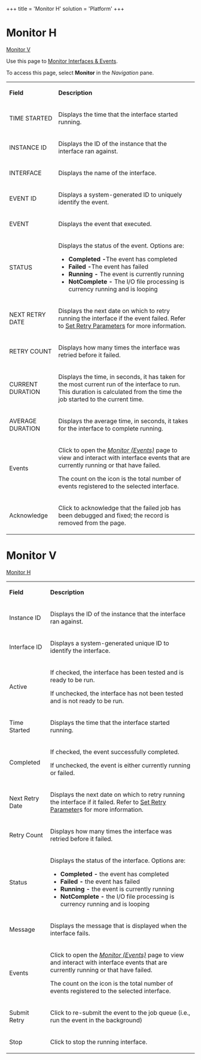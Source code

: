 +++
title = 'Monitor H'
solution = 'Platform'
+++

# Monitor H

[Monitor V](#MonitorV)

<div class="use">

Use this page to [Monitor Interfaces &
Events](../Use_Cases/Monitor_Interfaces_Events.htm).

</div>

To access this page, select **Monitor** in the *Navigation* pane.

<table>
<tbody>
<tr class="odd">
<td><p><strong>Field</strong></p></td>
<td><p><strong>Description</strong></p></td>
</tr>
<tr class="even">
<td><p>TIME STARTED</p></td>
<td><p>Displays the time that the interface started running.</p></td>
</tr>
<tr class="odd">
<td><p>INSTANCE ID</p></td>
<td><p>Displays the ID of the instance that the interface ran against.</p></td>
</tr>
<tr class="even">
<td><p>INTERFACE</p></td>
<td><p>Displays the name of the interface.</p></td>
</tr>
<tr class="odd">
<td><p>EVENT ID</p></td>
<td><p>Displays a system-generated ID to uniquely identify the event.</p></td>
</tr>
<tr class="even">
<td><p>EVENT</p></td>
<td><p>Displays the event that executed.</p></td>
</tr>
<tr class="odd">
<td><p>STATUS</p></td>
<td><p>Displays the status of the event. Options are:</p>
<ul>
<li><strong>Completed -</strong>The event has completed</li>
<li><strong>Failed -</strong>The event has failed</li>
<li><strong>Running -</strong> The event is currently running</li>
<li><strong>NotComplete -</strong> The I/O file processing is currency running and is looping</li>
</ul></td>
</tr>
<tr class="even">
<td><p>NEXT RETRY DATE</p></td>
<td><p>Displays the next date on which to retry running the interface if the event failed. Refer to <a href="../Use_Cases/Set_Retry_Parameters.htm">Set Retry Parameters</a> for more information.</p></td>
</tr>
<tr class="odd">
<td><p>RETRY COUNT</p></td>
<td><p>Displays how many times the interface was retried before it failed.</p></td>
</tr>
<tr class="even">
<td><p>CURRENT DURATION</p></td>
<td><p>Displays the time, in seconds, it has taken for the most current run of the interface to run. This duration is calculated from the time the job started to the current time.</p></td>
</tr>
<tr class="odd">
<td><p>AVERAGE DURATION</p></td>
<td><p>Displays the average time, in seconds, it takes for the interface to complete running.</p></td>
</tr>
<tr class="even">
<td><p>Events</p></td>
<td><p>Click to open the <a href="Monitor_Events.htm"><em>Monitor (Events)</em></a> page to view and interact with interface events that are currently running or that have failed.</p>
<p>The count on the icon is the total number of events registered to the selected interface.</p></td>
</tr>
<tr class="odd">
<td><p>Acknowledge</p></td>
<td><p>Click to acknowledge that the failed job has been debugged and fixed; the record is removed from the page.</p></td>
</tr>
</tbody>
</table>

# <span id="MonitorV"></span> Monitor V

[Monitor H](#MonitorH)

<table>
<tbody>
<tr class="odd">
<td><p><strong>Field</strong></p></td>
<td><p><strong>Description</strong></p></td>
</tr>
<tr class="even">
<td><p>Instance ID</p></td>
<td><p>Displays the ID of the instance that the interface ran against.</p></td>
</tr>
<tr class="odd">
<td><p>Interface ID</p></td>
<td><p>Displays a system-generated unique ID to identify the interface.</p></td>
</tr>
<tr class="even">
<td><p>Active</p></td>
<td><p>If checked, the interface has been tested and is ready to be run.</p>
<p>If unchecked, the interface has not been tested and is not ready to be run.</p></td>
</tr>
<tr class="odd">
<td><p>Time Started</p></td>
<td><p>Displays the time that the interface started running.</p></td>
</tr>
<tr class="even">
<td><p>Completed</p></td>
<td><p>If checked, the event successfully completed.</p>
<p>If unchecked, the event is either currently running or failed.</p></td>
</tr>
<tr class="odd">
<td><p>Next Retry Date</p></td>
<td><p>Displays the next date on which to retry running the interface if it failed. Refer to <a href="../Use_Cases/Set_Retry_Parameters.htm">Set Retry Parameter</a>s for more information.</p></td>
</tr>
<tr class="even">
<td><p>Retry Count</p></td>
<td><p>Displays how many times the interface was retried before it failed.</p></td>
</tr>
<tr class="odd">
<td><p>Status</p></td>
<td><p>Displays the status of the interface. Options are:</p>
<ul>
<li><strong>Completed -</strong> the event has completed</li>
<li><strong>Failed -</strong> the event has failed</li>
<li><strong>Running -</strong> the event is currently running</li>
<li><strong>NotComplete -</strong> the I/O file processing is currency running and is looping</li>
</ul></td>
</tr>
<tr class="even">
<td><p>Message</p></td>
<td><p>Displays the message that is displayed when the interface fails.</p></td>
</tr>
<tr class="odd">
<td><p>Events</p></td>
<td><p>Click to open the <em><a href="Monitor_Events.htm">Monitor (Events)</a></em> page to view and interact with interface events that are currently running or that have failed.</p>
<p>The count on the icon is the total number of events registered to the selected interface.</p></td>
</tr>
<tr class="even">
<td><p>Submit Retry</p></td>
<td><p>Click to re-submit the event to the job queue (i.e., run the event in the background)</p></td>
</tr>
<tr class="odd">
<td><p>Stop</p></td>
<td><p>Click to stop the running interface.</p></td>
</tr>
</tbody>
</table>
